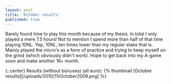 ```yaml
---
layout: post
title: 'October results'
published: true
---
```


Barely found time to play this month because of my thesis. In total I only played a mere 7.5 hours! Not to mention I spend more than half of that time playing 10NL. Yep, 10NL, ten times lower than my regular stake that is. Mainly played the micro's as a form of practice and trying to keep myself on the grind (which obviously didn't work). Hope to get back into my A-game soon and make another 1K+ month.

{:.center}
Results (without bonuses) (all euro):
{% thumbnail [October results][/uploads/2010/11/October2009.png] %}
